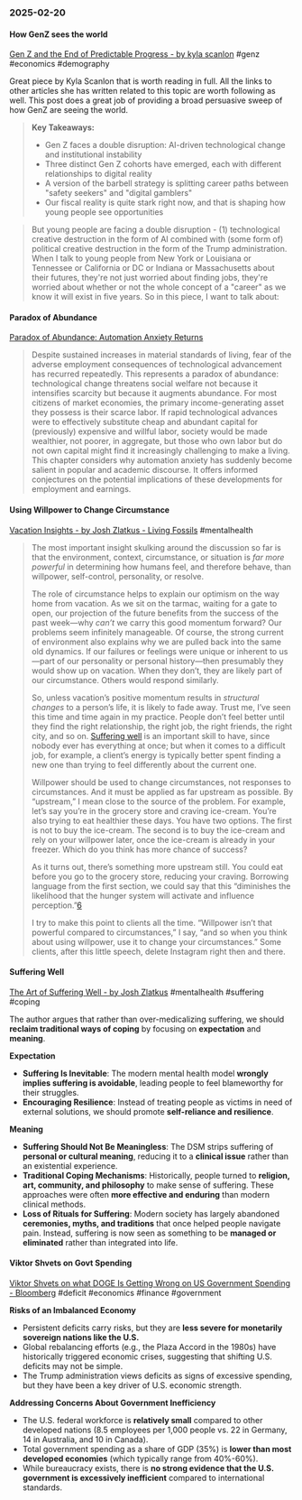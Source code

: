 ### 2025-02-20
#### How GenZ sees the world
[Gen Z and the End of Predictable Progress - by kyla scanlon](https://substack.com/inbox/post/157018533) #genz #economics #demography 

Great piece by Kyla Scanlon that is worth reading in full. All the links to other articles she has written related to this topic are worth following as well. This post does a great job of providing a broad persuasive sweep of how GenZ are seeing the world.

> **Key Takeaways:**
> 
> - Gen Z faces a double disruption: AI-driven technological change and institutional instability
> - Three distinct Gen Z cohorts have emerged, each with different relationships to digital reality
> - A version of the barbell strategy is splitting career paths between "safety seekers" and "digital gamblers"
> - Our fiscal reality is quite stark right now, and that is shaping how young people see opportunities

> But young people are facing a double disruption - (1) technological creative destruction in the form of AI combined with (some form of) political creative destruction in the form of the Trump administration. When I talk to young people from New York or Louisiana or Tennessee or California or DC or Indiana or Massachusetts about their futures, they're not just worried about finding jobs, they're worried about whether or not the whole concept of a "career" as we know it will exist in five years. So in this piece, I want to talk about:

#### Paradox of Abundance
[Paradox of Abundance: Automation Anxiety Returns](https://academic.oup.com/book/9606/chapter-abstract/156660852?redirectedFrom=fulltext)

> Despite sustained increases in material standards of living, fear of the adverse employment consequences of technological advancement has recurred repeatedly. This represents a paradox of abundance: technological change threatens social welfare not because it intensifies scarcity but because it augments abundance. For most citizens of market economies, the primary income-generating asset they possess is their scarce labor. If rapid technological advances were to effectively substitute cheap and abundant capital for (previously) expensive and willful labor, society would be made wealthier, not poorer, in aggregate, but those who own labor but do not own capital might find it increasingly challenging to make a living. This chapter considers why automation anxiety has suddenly become salient in popular and academic discourse. It offers informed conjectures on the potential implications of these developments for employment and earnings.

#### Using Willpower to Change Circumstance
[Vacation Insights - by Josh Zlatkus - Living Fossils](https://substack.com/inbox/post/157431743) #mentalhealth 

> The most important insight skulking around the discussion so far is that the environment, context, circumstance, or situation is _far more powerful_ in determining how humans feel, and therefore behave, than willpower, self-control, personality, or resolve.
> 
> The role of circumstance helps to explain our optimism on the way home from vacation. As we sit on the tarmac, waiting for a gate to open, our projection of the future benefits from the success of the past week—why _can’t_ we carry this good momentum forward? Our problems seem infinitely manageable. Of course, the strong current of environment also explains why we are pulled back into the same old dynamics. If our failures or feelings were unique or inherent to us—part of our personality or personal history—then presumably they would show up on vacation. When they don’t, they are likely part of our circumstance. Others would respond similarly.
> 
> So, unless vacation’s positive momentum results in _structural changes_ to a person’s life, it is likely to fade away. Trust me, I’ve seen this time and time again in my practice. People don’t feel better until they find the right relationship, the right job, the right friends, the right city, and so on. [Suffering well](https://thelivingfossils.substack.com/p/the-art-of-suffering-well) is an important skill to have, since nobody ever has everything at once; but when it comes to a difficult job, for example, a client’s energy is typically better spent finding a new one than trying to feel differently about the current one.
> 
> Willpower should be used to change circumstances, not responses to circumstances. And it must be applied as far upstream as possible. By “upstream,” I mean close to the source of the problem. For example, let’s say you’re in the grocery store and craving ice-cream. You’re also trying to eat healthier these days. You have two options. The first is not to buy the ice-cream. The second is to buy the ice-cream and rely on your willpower later, once the ice-cream is already in your freezer. Which do you think has more chance of success?
> 
> As it turns out, there’s something more upstream still. You could eat before you go to the grocery store, reducing your craving. Borrowing language from the first section, we could say that this “diminishes the likelihood that the hunger system will activate and influence perception.”[6](https://substack.com/inbox/post/157431743#footnote-6-157431743)
> 
> I try to make this point to clients all the time. “Willpower isn’t that powerful compared to circumstances,” I say, “and so when you think about using willpower, use it to change your circumstances.” Some clients, after this little speech, delete Instagram right then and there.

#### Suffering Well
[The Art of Suffering Well - by Josh Zlatkus](https://thelivingfossils.substack.com/p/the-art-of-suffering-well) #mentalhealth #suffering #coping

The author argues that rather than over-medicalizing suffering, we should **reclaim traditional ways of coping** by focusing on **expectation** and **meaning**.

**Expectation**

- **Suffering Is Inevitable**: The modern mental health model **wrongly implies suffering is avoidable**, leading people to feel blameworthy for their struggles.
- **Encouraging Resilience**: Instead of treating people as victims in need of external solutions, we should promote **self-reliance and resilience**.


**Meaning**

- **Suffering Should Not Be Meaningless**: The DSM strips suffering of **personal or cultural meaning**, reducing it to a **clinical issue** rather than an existential experience.
- **Traditional Coping Mechanisms**: Historically, people turned to **religion, art, community, and philosophy** to make sense of suffering. These approaches were often **more effective and enduring** than modern clinical methods.
- **Loss of Rituals for Suffering**: Modern society has largely abandoned **ceremonies, myths, and traditions** that once helped people navigate pain. Instead, suffering is now seen as something to be **managed or eliminated** rather than integrated into life.

#### Viktor Shvets on Govt Spending
[Viktor Shvets on what DOGE Is Getting Wrong on US Government Spending - Bloomberg](https://www.bloomberg.com/news/newsletters/2025-02-19/viktor-shvets-on-what-doge-is-getting-wrong-on-us-government-spending?accessToken=eyJhbGciOiJIUzI1NiIsInR5cCI6IkpXVCJ9.eyJzb3VyY2UiOiJTdWJzY3JpYmVyR2lmdGVkQXJ0aWNsZSIsImlhdCI6MTc0MDAyODA2OSwiZXhwIjoxNzQwNjMyODY5LCJhcnRpY2xlSWQiOiJTUlhUWUhEV1gyUFMwMCIsImJjb25uZWN0SWQiOiI5QTg2QjY3RUZGOUE0OTA4OThBNjY4ODIwNTZGMDNFQiJ9.e8-kSZLvvw4TwAfl0jn0nDFNo1UF8pas_U6CP8U-EQg) #deficit #economics #finance #government

**Risks of an Imbalanced Economy**

- Persistent deficits carry risks, but they are **less severe for monetarily sovereign nations like the U.S.**
- Global rebalancing efforts (e.g., the Plaza Accord in the 1980s) have historically triggered economic crises, suggesting that shifting U.S. deficits may not be simple.
- The Trump administration views deficits as signs of excessive spending, but they have been a key driver of U.S. economic strength.

**Addressing Concerns About Government Inefficiency**

- The U.S. federal workforce is **relatively small** compared to other developed nations (8.5 employees per 1,000 people vs. 22 in Germany, 14 in Australia, and 10 in Canada).
- Total government spending as a share of GDP (35%) is **lower than most developed economies** (which typically range from 40%-60%).
- While bureaucracy exists, there is **no strong evidence that the U.S. government is excessively inefficient** compared to international standards.

